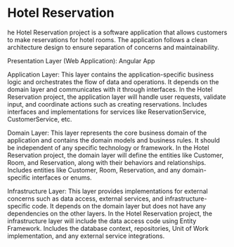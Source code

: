 # Hotel Reservation 
he Hotel Reservation project is a software application that allows customers to make reservations for hotel rooms. The application follows a clean architecture design to ensure separation of concerns and maintainability.

Presentation Layer (Web Application):
Angular App 

Application Layer:
This layer contains the application-specific business logic and orchestrates the flow of data and operations.
It depends on the domain layer and communicates with it through interfaces.
In the Hotel Reservation project, the application layer will handle user requests, validate input, and coordinate actions such as creating reservations.
Includes interfaces and implementations for services like ReservationService, CustomerService, etc.


Domain Layer:
This layer represents the core business domain of the application and contains the domain models and business rules.
It should be independent of any specific technology or framework.
In the Hotel Reservation project, the domain layer will define the entities like Customer, Room, and Reservation, along with their behaviors and relationships.
Includes entities like Customer, Room, Reservation, and any domain-specific interfaces or enums.


Infrastructure Layer:
This layer provides implementations for external concerns such as data access, external services, and infrastructure-specific code.
It depends on the domain layer but does not have any dependencies on the other layers.
In the Hotel Reservation project, the infrastructure layer will include the data access code using Entity Framework.
Includes the database context, repositories, Unit of Work implementation, and any external service integrations.



